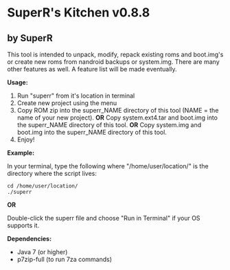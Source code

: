 # SuperR's Kitchen v0.8.8 #
## by SuperR ##

This tool is intended to unpack, modify, repack existing roms and boot.img's or create new roms from nandroid backups or system.img. There are many other features as well. A feature list will be made eventually.

**Usage:**

1. Run "superr" from it's location in terminal 
2. Create new project using the menu
3. Copy ROM zip into the superr_NAME directory of this tool (NAME = the name of your new project).
   **OR**
   Copy system.ext4.tar and boot.img into the superr_NAME directory of this tool.
   **OR**
   Copy system.img and boot.img into the superr_NAME directory of this tool.
4. Enjoy!

**Example:**

In your terminal, type the following where "/home/user/location/" is the directory where the script lives:

```
cd /home/user/location/
./superr
```

**OR**

Double-click the superr file and choose "Run in Terminal" if your OS supports it.

**Dependencies:**

* Java 7 (or higher)
* p7zip-full (to run 7za commands)
